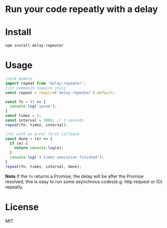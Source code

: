 # Run your code repeatly with a delay

# Install
```
npm install delay-repeater
```

# Usage
```js
//es6 module
import repeat from 'delay-repeater';
//or CommonJS require style
const repeat = require('delay-repeater').default;

const fn = () => {
  console.log('ipsum');
}
const times = 3;
const interval = 3000; // 3 seconds
repeat(fn, times, interval);

//or with an error first callback
const done = (e) => {
  if (e) {
    return console.log(e);
  }
  console.log('3 times execution finished');
}
repeat(fn, times, interval, done);
```

**Note** If the `fn` returns a Promise, the delay will be after the Promise resolved, this is easy to run some asynchrous codes(e.g. http request or IO) repeatly.

# License
MIT
